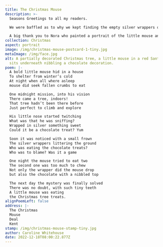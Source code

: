 ```yaml
---
title: The Christmas Mouse
description: >-
  Seasons Greetings to all my readers. 

  We were baffled as to why we kept finding the empty silver wrappers of the chocolate treats beneath the tree, my husband was convinced I was the guilty culprit until one morning we discovered the partially eaten one and I was vindicated.

  A big thank you to Nora who painted a portrait of the little mouse and allowed me to include it on the artwork for this postcard.
collection: Christmas
aspect: portrait
image: /img/christmas-mouse-postcard-1-tiny.jpg
metaImage: /img/face.jpg
alt: A partially decorated Christmas tree, a little mouse in a red Santa hat
  sits underneath nibbling a chocolate decoration.
poem: |-
  A bold little mouse hid in a house 
  To shelter from winter’s cold
  At night when all where asleep
  mouse did seek fallen crumbs to eat

  One midnight mission, into his vision
  There came a tree, indoors! 
  That tree hadn’t been there before 
  Just perfect to climb and explore

  His little nose started twitching
  What was that he was sniffing?
  Wrapped in silver something sweet 
  Could it be a chocolate treat? Yum

  Soon it was noticed with a small frown
  The silver wrappers littering the ground
  Who was eating the chocolate treats?
  Who was to blame? Was it a game

  One night the mouse tried to eat two
  The second one was too much to chew
  Not only the wrapper did the mouse drop 
  but also the chocolate with a nibbled top

  The next day the mystery was finally solved
  There was no doubt, with such tiny teeth
  A little mouse was eating
  the Christmas tree treats.
alignPoemLeft: false
address: |-
  The Christmas 
  Mouse
  Deal
  Kent
stamp: /img/christmas-mouse-stamp-tiny.jpg
author: Caroline Whitehouse
date: 2022-12-18T08:00:22.877Z
---
```

